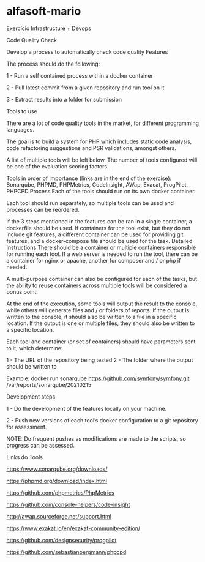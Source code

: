# alfasoft-mario
Exercício Infrastructure + Devops

Code Quality Check


Develop a process to automatically check code quality
Features

The process should do the following:

1 - Run a self contained process within a docker container

2 - Pull latest commit from a given repository and run tool on it

3 - Extract results into a folder for submission

Tools to use

There are a lot of code quality tools in the market, for different programming languages.

The goal is to build a system for PHP which includes static code analysis, code refactoring suggestions and PSR validations, amongst others.

A list of multiple tools will be left below. The number of tools configured will be one of the evaluation scoring factors.

Tools in order of importance (links are in the end of the exercise): Sonarqube, PHPMD, PHPMetrics, CodeInsight, AWap, Exacat, ProgPilot, PHPCPD
Process
Each of the tools should run on its own docker container.

Each tool should run separately, so multiple tools can be used and processes can be reordered.

If the 3 steps mentioned in the features can be ran in a single container, a dockerfile should be used. If containers for the tool exist, but they do not include git features, a different container can be used for providing git features, and a docker-compose file should be used for the task.
Detailed Instructions
There should be a container or multiple containers responsible for running each tool. If a web server is needed to run the tool, there can be a container for nginx or apache, another for composer and / or php if needed.

A multi-purpose container can also be configured for each of the tasks, but the ability to reuse containers across multiple tools will be considered a bonus point.

At the end of the execution, some tools will output the result to the console, while others will generate files and / or folders of reports. If the output is written to the console, it should also be written to a file in a specific location. If the output is one or multiple files, they should also be written to a specific location.

Each tool and container (or set of containers) should have parameters sent to it, which determine:

1 - The URL of the repository being tested
2 - The folder where the output should be written to

Example:
docker run sonarqube https://github.com/symfony/symfony.git /var/reports/sonarqube/20210215

Development steps

1 - Do the development of the features locally on your machine.

2 - Push new versions of each tool’s docker configuration to a git repository for assessment.

NOTE: Do frequent pushes as modifications are made to the scripts, so progress can be assessed.



Links do Tools

https://www.sonarqube.org/downloads/

https://phpmd.org/download/index.html

https://github.com/phpmetrics/PhpMetrics

https://github.com/console-helpers/code-insight

http://awap.sourceforge.net/support.html

https://www.exakat.io/en/exakat-community-edition/

https://github.com/designsecurity/progpilot

https://github.com/sebastianbergmann/phpcpd


